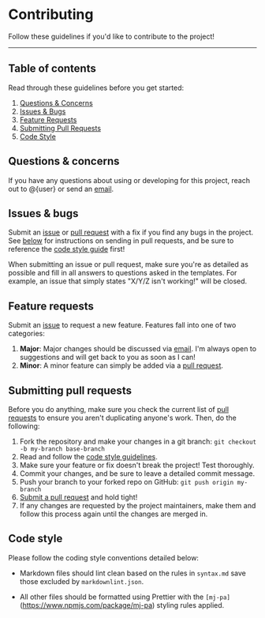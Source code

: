 # Contributing

Follow these guidelines if you'd like to contribute to the project!

---

## Table of contents

Read through these guidelines before you get started:

1. [Questions & Concerns](#questions--concerns)
2. [Issues & Bugs](#issues--bugs)
3. [Feature Requests](#feature-requests)
4. [Submitting Pull Requests](#submitting-pull-requests)
5. [Code Style](#code-style)

## Questions & concerns

If you have any questions about using or developing for this project, reach out
to @{user} or send an [email][1].

## Issues & bugs

Submit an [issue][2] or [pull request][3] with a fix if you find any bugs in
the project. See [below](#submitting-pull-requests) for instructions on sending
in pull requests, and be sure to reference the [code style guide](#code-style)
first!

When submitting an issue or pull request, make sure you're as detailed as possible
and fill in all answers to questions asked in the templates. For example, an issue
that simply states "X/Y/Z isn't working!" will be closed.

## Feature requests

Submit an [issue][2] to request a new feature. Features fall into one of two
categories:

1. **Major**: Major changes should be discussed via [email][1]. I'm
   always open to suggestions and will get back to you as soon as I can!
2. **Minor**: A minor feature can simply be added via a [pull request][3].

## Submitting pull requests

Before you do anything, make sure you check the current list of [pull requests][4]
to ensure you aren't duplicating anyone's work. Then, do the following:

1. Fork the repository and make your changes in a git branch: `git checkout -b my-branch base-branch`
2. Read and follow the [code style guidelines](#code-style).
3. Make sure your feature or fix doesn't break the project! Test thoroughly.
4. Commit your changes, and be sure to leave a detailed commit message.
5. Push your branch to your forked repo on GitHub: `git push origin my-branch`
6. [Submit a pull request][3] and hold tight!
7. If any changes are requested by the project maintainers, make them and follow
   this process again until the changes are merged in.

## Code style

Please follow the coding style conventions detailed below:

- Markdown files should lint clean based on the rules in `syntax.md` save those excluded by `markdownlint.json`.

- All other files should be formatted using Prettier with the `[mj-pa]`(<https://www.npmjs.com/package/mj-pa>) styling rules applied.

[1]: mailto:{email}
[2]: https://github.com/{owner}/{repo}/issues/new
[3]: https://github.com/{owner}/{repo}/compare
[4]: https://github.com/{owner}/{repo}/pulls
